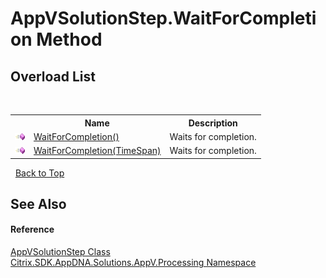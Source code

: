 # AppVSolutionStep.WaitForCompletion Method 
 


## Overload List
&nbsp;<table><tr><th></th><th>Name</th><th>Description</th></tr><tr><td>![Public method](media/pubmethod.gif "Public method")</td><td><a href="03ab8d4f-662c-87a2-f89d-381d1d39a94b">WaitForCompletion()</a></td><td>
Waits for completion.</td></tr><tr><td>![Public method](media/pubmethod.gif "Public method")</td><td><a href="1ddc2e3c-48d8-be2e-fb4c-623d1aa628c7">WaitForCompletion(TimeSpan)</a></td><td>
Waits for completion.</td></tr></table>&nbsp;
<a href="#appvsolutionstep.waitforcompletion-method">Back to Top</a>

## See Also


#### Reference
<a href="f1248c5a-6908-27f5-43bc-c1712c21e71c">AppVSolutionStep Class</a><br /><a href="e89d7bb5-69e7-7aff-5732-d06b09ac746d">Citrix.SDK.AppDNA.Solutions.AppV.Processing Namespace</a><br />